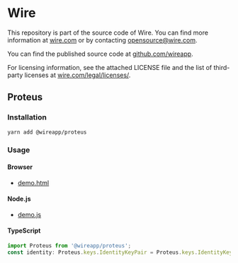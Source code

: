 # Wire

This repository is part of the source code of Wire. You can find more information at [wire.com](https://wire.com) or by contacting opensource@wire.com.

You can find the published source code at [github.com/wireapp](https://github.com/wireapp).

For licensing information, see the attached LICENSE file and the list of third-party licenses at [wire.com/legal/licenses/](https://wire.com/legal/licenses/).

## Proteus

### Installation

```bash
yarn add @wireapp/proteus
```

### Usage

#### Browser

* [demo.html](./demo.html)

#### Node.js

* [demo.js](./demo.js)

#### TypeScript

```typescript
import Proteus from '@wireapp/proteus';
const identity: Proteus.keys.IdentityKeyPair = Proteus.keys.IdentityKeyPair.new();
```
